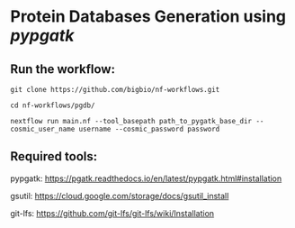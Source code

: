Protein Databases Generation using *pypgatk*
============================================

Run the workflow:
-------
	
	git clone https://github.com/bigbio/nf-workflows.git
	
	cd nf-workflows/pgdb/
	
	nextflow run main.nf --tool_basepath path_to_pygatk_base_dir --cosmic_user_name username --cosmic_password password 
 
 
Required tools:
---------

pypgatk: https://pgatk.readthedocs.io/en/latest/pypgatk.html#installation

gsutil: https://cloud.google.com/storage/docs/gsutil_install

git-lfs: https://github.com/git-lfs/git-lfs/wiki/Installation
